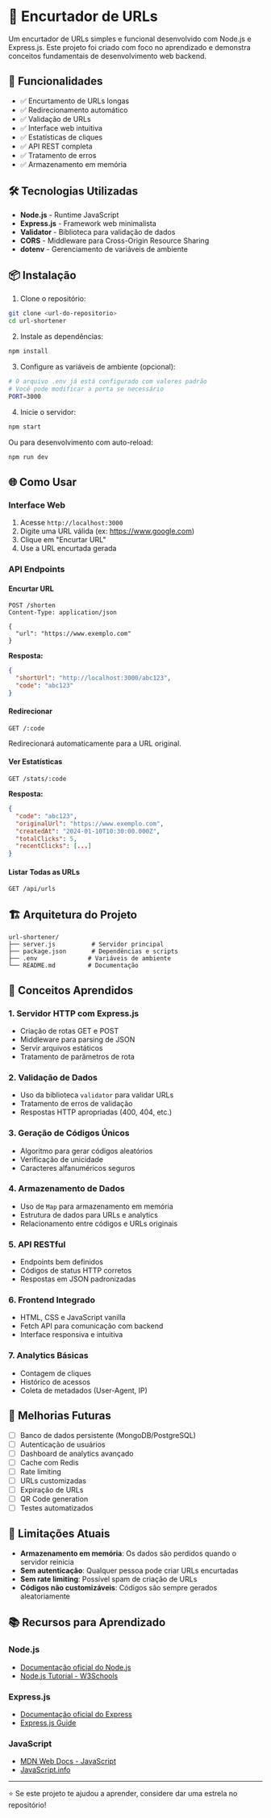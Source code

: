 # 🔗 Encurtador de URLs

Um encurtador de URLs simples e funcional desenvolvido com Node.js e Express.js. Este projeto foi criado com foco no aprendizado e demonstra conceitos fundamentais de desenvolvimento web backend.

## 🚀 Funcionalidades

- ✅ Encurtamento de URLs longas
- ✅ Redirecionamento automático
- ✅ Validação de URLs
- ✅ Interface web intuitiva
- ✅ Estatísticas de cliques
- ✅ API REST completa
- ✅ Tratamento de erros
- ✅ Armazenamento em memória

## 🛠️ Tecnologias Utilizadas

- **Node.js** - Runtime JavaScript
- **Express.js** - Framework web minimalista
- **Validator** - Biblioteca para validação de dados
- **CORS** - Middleware para Cross-Origin Resource Sharing
- **dotenv** - Gerenciamento de variáveis de ambiente

## 📦 Instalação

1. Clone o repositório:
```bash
git clone <url-do-repositorio>
cd url-shortener
```

2. Instale as dependências:
```bash
npm install
```

3. Configure as variáveis de ambiente (opcional):
```bash
# O arquivo .env já está configurado com valores padrão
# Você pode modificar a porta se necessário
PORT=3000
```

4. Inicie o servidor:
```bash
npm start
```

Ou para desenvolvimento com auto-reload:
```bash
npm run dev
```

## 🌐 Como Usar

### Interface Web
1. Acesse `http://localhost:3000`
2. Digite uma URL válida (ex: https://www.google.com)
3. Clique em "Encurtar URL"
4. Use a URL encurtada gerada

### API Endpoints

#### Encurtar URL
```http
POST /shorten
Content-Type: application/json

{
  "url": "https://www.exemplo.com"
}
```

**Resposta:**
```json
{
  "shortUrl": "http://localhost:3000/abc123",
  "code": "abc123"
}
```

#### Redirecionar
```http
GET /:code
```
Redirecionará automaticamente para a URL original.

#### Ver Estatísticas
```http
GET /stats/:code
```

**Resposta:**
```json
{
  "code": "abc123",
  "originalUrl": "https://www.exemplo.com",
  "createdAt": "2024-01-10T10:30:00.000Z",
  "totalClicks": 5,
  "recentClicks": [...]
}
```

#### Listar Todas as URLs
```http
GET /api/urls
```

## 🏗️ Arquitetura do Projeto

```
url-shortener/
├── server.js          # Servidor principal
├── package.json       # Dependências e scripts
├── .env              # Variáveis de ambiente
└── README.md         # Documentação
```

## 🧠 Conceitos Aprendidos

### 1. **Servidor HTTP com Express.js**
- Criação de rotas GET e POST
- Middleware para parsing de JSON
- Servir arquivos estáticos
- Tratamento de parâmetros de rota

### 2. **Validação de Dados**
- Uso da biblioteca `validator` para validar URLs
- Tratamento de erros de validação
- Respostas HTTP apropriadas (400, 404, etc.)

### 3. **Geração de Códigos Únicos**
- Algoritmo para gerar códigos aleatórios
- Verificação de unicidade
- Caracteres alfanuméricos seguros

### 4. **Armazenamento de Dados**
- Uso de `Map` para armazenamento em memória
- Estrutura de dados para URLs e analytics
- Relacionamento entre códigos e URLs originais

### 5. **API RESTful**
- Endpoints bem definidos
- Códigos de status HTTP corretos
- Respostas em JSON padronizadas

### 6. **Frontend Integrado**
- HTML, CSS e JavaScript vanilla
- Fetch API para comunicação com backend
- Interface responsiva e intuitiva

### 7. **Analytics Básicas**
- Contagem de cliques
- Histórico de acessos
- Coleta de metadados (User-Agent, IP)

## 🔧 Melhorias Futuras

- [ ] Banco de dados persistente (MongoDB/PostgreSQL)
- [ ] Autenticação de usuários
- [ ] Dashboard de analytics avançado
- [ ] Cache com Redis
- [ ] Rate limiting
- [ ] URLs customizadas
- [ ] Expiração de URLs
- [ ] QR Code generation
- [ ] Testes automatizados

## 🚨 Limitações Atuais

- **Armazenamento em memória**: Os dados são perdidos quando o servidor reinicia
- **Sem autenticação**: Qualquer pessoa pode criar URLs encurtadas
- **Sem rate limiting**: Possível spam de criação de URLs
- **Códigos não customizáveis**: Códigos são sempre gerados aleatoriamente

## 📚 Recursos para Aprendizado

### Node.js
- [Documentação oficial do Node.js](https://nodejs.org/docs/)
- [Node.js Tutorial - W3Schools](https://www.w3schools.com/nodejs/)

### Express.js
- [Documentação oficial do Express](https://expressjs.com/)
- [Express.js Guide](https://expressjs.com/en/guide/routing.html)

### JavaScript
- [MDN Web Docs - JavaScript](https://developer.mozilla.org/pt-BR/docs/Web/JavaScript)
- [JavaScript.info](https://javascript.info/)

---

⭐ Se este projeto te ajudou a aprender, considere dar uma estrela no repositório!